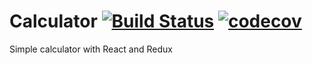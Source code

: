 # Calculator [![Build Status](https://travis-ci.org/melkir/calculator.svg?branch=pratice)](https://travis-ci.org/melkir/calculator) [![codecov](https://codecov.io/gh/melkir/calculator/branch/pratices/graph/badge.svg)](https://codecov.io/gh/melkir/calculator)

Simple calculator with React and Redux